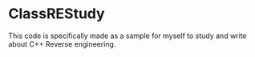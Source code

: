 # ClassREStudy

This code is specifically made as a sample for myself to study and write about C++ Reverse engineering.
